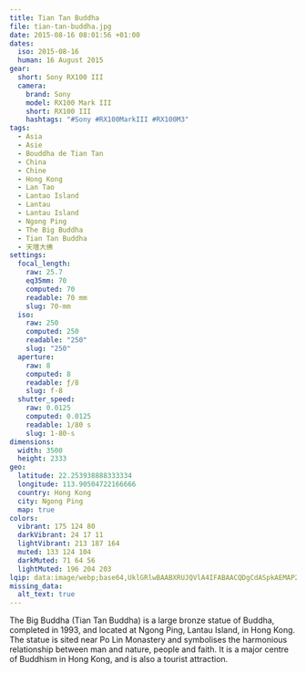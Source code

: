 ```yaml
---
title: Tian Tan Buddha
file: tian-tan-buddha.jpg
date: 2015-08-16 08:01:56 +01:00
dates:
  iso: 2015-08-16
  human: 16 August 2015
gear:
  short: Sony RX100 III
  camera:
    brand: Sony
    model: RX100 Mark III
    short: RX100 III
    hashtags: "#Sony #RX100MarkIII #RX100M3"
tags:
  - Asia
  - Asie
  - Bouddha de Tian Tan
  - China
  - Chine
  - Hong Kong
  - Lan Tao
  - Lantao Island
  - Lantau
  - Lantau Island
  - Ngong Ping
  - The Big Buddha
  - Tian Tan Buddha
  - 天壇大佛
settings:
  focal_length:
    raw: 25.7
    eq35mm: 70
    computed: 70
    readable: 70 mm
    slug: 70-mm
  iso:
    raw: 250
    computed: 250
    readable: "250"
    slug: "250"
  aperture:
    raw: 8
    computed: 8
    readable: ƒ/8
    slug: f-8
  shutter_speed:
    raw: 0.0125
    computed: 0.0125
    readable: 1/80 s
    slug: 1-80-s
dimensions:
  width: 3500
  height: 2333
geo:
  latitude: 22.253938888333334
  longitude: 113.90504722166666
  country: Hong Kong
  city: Ngong Ping
  map: true
colors:
  vibrant: 175 124 80
  darkVibrant: 24 17 11
  lightVibrant: 213 187 164
  muted: 133 124 104
  darkMuted: 71 64 56
  lightMuted: 196 204 203
lqip: data:image/webp;base64,UklGRlwBAABXRUJQVlA4IFABAACQDgCdASpkAEMAP22iyFi0rDsqMzSa22AtiWcGcA1mcSQ7h6nUyOctF3jC25OpA4ynKl9G6WY6/VfjjaIPG8D0eV/URX1DLD2+CEITqmT55xJKLXindBwyaiRs1D8OOm+i053HxNRD+ZEPrPFuaOgI81NY9y/QySISBDFWwAD+6rQk5+olo+S7DMu7sTmlkXmoHz71WL6ozlJJHYJl8xXzAN1q7ZtZaJP/ohyvGGwkG/qoSru5m0lPF3RcN+HUcwWPiraj1vmdTWy7ZuOI5i9/CElny1kl/NxIr5w/E50JIYqlw+zPMhuLoUVblwqsQUhg8QlRq8f7NsMwDv2HKNo7JyGgEpgwbTtBP/XdR1ZexnhTIPbRoOpd0owx3u1z18UGvslfEV3zxF2pP8/Cj1NDRRdIZNibFulN+ZOkmqJwrXmJZbnVFpIhi/4iFFgAAAA=
missing_data:
  alt_text: true
---
```


The Big Buddha (Tian Tan Buddha) is a large bronze statue of Buddha, completed in 1993, and located at Ngong Ping, Lantau Island, in Hong Kong. The statue is sited near Po Lin Monastery and symbolises the harmonious relationship between man and nature, people and faith. It is a major centre of Buddhism in Hong Kong, and is also a tourist attraction.
